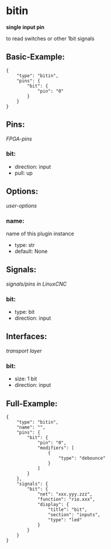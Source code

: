 # bitin
**single input pin**

to read switches or other 1bit signals

## Basic-Example:
```
{
    "type": "bitin",
    "pins": {
        "bit": {
            "pin": "0"
        }
    }
}
```

## Pins:
*FPGA-pins*
### bit:

 * direction: input
 * pull: up


## Options:
*user-options*
### name:
name of this plugin instance

 * type: str
 * default: None


## Signals:
*signals/pins in LinuxCNC*
### bit:

 * type: bit
 * direction: input


## Interfaces:
*transport layer*
### bit:

 * size: 1 bit
 * direction: input


## Full-Example:
```
{
    "type": "bitin",
    "name": "",
    "pins": {
        "bit": {
            "pin": "0",
            "modifiers": [
                {
                    "type": "debounce"
                }
            ]
        }
    },
    "signals": {
        "bit": {
            "net": "xxx.yyy.zzz",
            "function": "rio.xxx",
            "display": {
                "title": "bit",
                "section": "inputs",
                "type": "led"
            }
        }
    }
}
```
